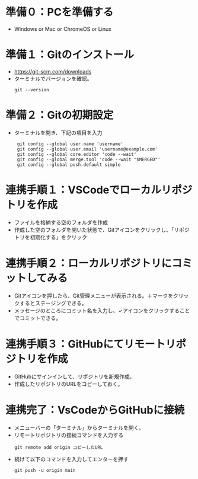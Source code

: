 # 準備０：PCを準備する
- Windows or Mac or ChromeOS or Linux

# 準備１：Gitのインストール
- https://git-scm.com/downloads
- ターミナルでバージョンを確認。
  ```
  git --version
  ```
# 準備２：Gitの初期設定
- ターミナルを開き、下記の項目を入力
  ```
   git config --global user.name 'username'
   git config --global user.email 'username@example.com'
   git config --global core.editor 'code --wait'
   git config --global merge.tool 'code --wait "$MERGED"'
   git config --global push.default simple
   ```
# 連携手順１：VSCodeでローカルリポジトリを作成
- ファイルを格納する空のフォルダを作成
- 作成した空のフォルダを開いた状態で、Gitアイコンをクリックし、「リポジトリを初期化する」をクリック

# 連携手順２：ローカルリポジトリにコミットしてみる
- Gitアイコンを押したら、Git管理メニューが表示される。＋マークをクリックするとステージングできる。
- メッセージのところにコミット名を入力し、✓アイコンをクリックすることでコミットできる。

# 連携手順３：GitHubにてリモートリポジトリを作成
- GitHubにサインインして、リポジトリを新規作成。
- 作成したリポジトリのURLをコピーしておく。

# 連携完了：VsCodeからGitHubに接続
- メニューバーの「ターミナル」からターミナルを開く。
- リモートリポジトリの接続コマンドを入力する
  ```
  git remote add origin コピーしたURL
  ```
- 続けて以下のコマンドを入力してエンターを押す
  ```
  git push -u origin main
  ```